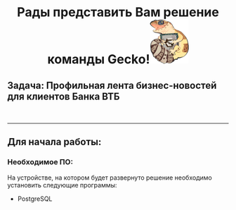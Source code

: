 <h1 align="center">Рады представить Вам решение команды Gecko!<img src="static/img/логотип Gecko.png" alt="logo" height="100"/></h1>
<h2>Задача: Профильная лента бизнес-новостей для клиентов Банка ВТБ</h2>
<br><hr>
<h2>Для начала работы:</h2>
<h3>Необходимое ПО:</h3>
<p>На устройстве, на котором будет развернуто решение необходимо установить следующие программы:</p>
<ul>
  <li>PostgreSQL</li>
</ul>
